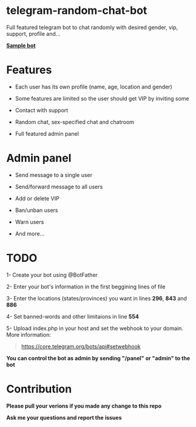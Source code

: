# telegram-random-chat-bot
Full featured telegram bot to chat randomly with desired gender, vip, support, profile and...

**[Sample bot](https://t.me/DilbarChatBot)**

# Features
+ Each user has its own profile (name, age, location and gender)

+ Some features are limited so the user should get VIP by inviting some

+ Contact with support

+ Random chat, sex-specified chat and chatroom

+ Full featured admin panel

# Admin panel
+ Send message to a single user

+ Send/forward message to all users

+ Add or delete VIP

+ Ban/unban users

+ Warn users

+ And more...

# TODO
1- Create your bot using @BotFather

2- Enter your bot's information in the first beggining lines of file

3- Enter the locations (states/provinces) you want in lines **296**, **843** and **886**

4- Set banned-words and other limitaions in line **554**

5- Upload index.php in your host and set the webhook to your domain. More information:
> https://core.telegram.org/bots/api#setwebhook


**You can control the bot as admin by sending "/panel" or "admin" to the bot**

# Contribution

**Please pull your verions if you made any change to this repo**

**Ask me your questions and report the issues**
